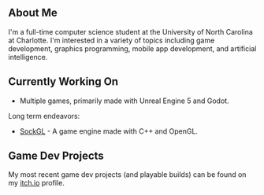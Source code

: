## About Me
I'm a full-time computer science student at the University of North Carolina at Charlotte. I'm interested in a variety of topics including game development, graphics programming, mobile app development, and artificial intelligence.

## Currently Working On
* Multiple games, primarily made with Unreal Engine 5 and Godot.

Long term endeavors:
* [SockGL](https://github.com/odesai840/SockGL) - A game engine made with C++ and OpenGL.

## Game Dev Projects
My most recent game dev projects (and playable builds) can be found on my [itch.io](https://sock8416.itch.io/) profile.
